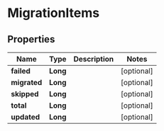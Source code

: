 

# MigrationItems


## Properties

| Name | Type | Description | Notes |
|------------ | ------------- | ------------- | -------------|
|**failed** | **Long** |  |  [optional] |
|**migrated** | **Long** |  |  [optional] |
|**skipped** | **Long** |  |  [optional] |
|**total** | **Long** |  |  [optional] |
|**updated** | **Long** |  |  [optional] |



